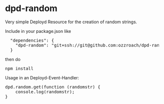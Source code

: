 dpd-random
===============
Very simple Deployd Resource for the creation of random strings.

Include in your package.json like
<pre>
  "dependencies": {
    "dpd-random": "git+ssh://git@github.com:ozzroach/dpd-random.git"
  }
</pre>
then do
<pre>
npm install
</pre>
Usage in an Deployd-Event-Handler:
<pre>
dpd.random.get(function (randomstr) {
    console.log(randomstr);
}
</pre>